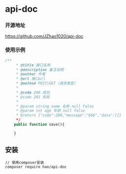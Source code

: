 # api-doc

### 开源地址
https://github.com/JZhao1020/api-doc

### 使用示例
```php
/**
     * @title 接口名称
     * @description 备注说明
     * @author 作者
     * @url 接口url
     * @method POST|GET（请求类型）
     *
     * @code 200 成功
     * @code 201 失败
     *
     * @param string name 名称 null false
     * @param int age 年龄 null false
     * @return {"code":200,"message":"666","data":[]}
     */
    public function save(){

    }
```

## 安装
```shell
// 使用composer安装
composer require hao/api-doc
```
